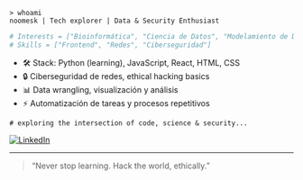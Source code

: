 ```
> whoami
noomesk | Tech explorer | Data & Security Enthusiast
```

```python
# Interests = ["Bioinformática", "Ciencia de Datos", "Modelamiento de Datos", "Automatización"]
# Skills = ["Frontend", "Redes", "Ciberseguridad"]
```

- 🛠️  Stack: Python (learning), JavaScript, React, HTML, CSS
- 🔒  Ciberseguridad de redes, ethical hacking basics
- 📊  Data wrangling, visualización y análisis
- ⚡  Automatización de tareas y procesos repetitivos

```text
# exploring the intersection of code, science & security...
```

[![LinkedIn](https://img.shields.io/badge/LinkedIn-Angie%20Paola%20Plazas-blue?style=flat&logo=linkedin)](https://www.linkedin.com/in/angie-paola-plazas-a008202a0/)

---

> “Never stop learning. Hack the world, ethically.”
